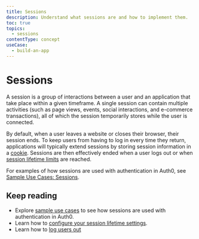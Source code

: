 ```yaml
---
title: Sessions
description: Understand what sessions are and how to implement them.
toc: true
topics:
  - sessions
contentType: concept
useCase:
  - build-an-app
---
```

# Sessions

A session is a group of interactions between a user and an application that take place within a given timeframe. A single session can contain multiple activities (such as page views, events, social interactions, and e-commerce transactions), all of which the session temporarily stores while the user is connected.

By default, when a user leaves a website or closes their browser, their session ends. To keep users from having to log in every time they return, applications will typically extend sessions by storing session information in a [cookie](/sessions/concepts/cookies). Sessions are then effectively ended when a user logs out or when [session lifetime limits](/sessions/concepts/session-lifetime) are reached.

For examples of how sessions are used with authentication in Auth0, see [Sample Use Cases: Sessions](/sessions/concepts/sample-use-cases-sessions).

## Keep reading 
- Explore [sample use cases](/sessions/concepts/sample-use-cases-sessions) to see how sessions are used with authentication in Auth0.
- Learn how to [configure your session lifetime settings](/sessions/guides/dashboard/configure-session-lifetime-settings).
- Learn how to [log users out](/logout)